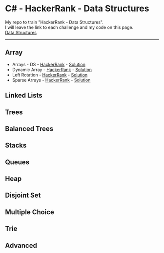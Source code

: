 # C# - HackerRank - Data Structures

My repo to train "HackerRank - Data Structures".<br/>
I will leave the link to each challenge and my code on this page.<br/>
[Data Structures](https://www.hackerrank.com/domains/data-structures)

---

## Array
- Arrays - DS - [HackerRank](https://www.hackerrank.com/challenges/arrays-ds/problem) - [Solution](https://github.com/Robert1802/HackerRank-DataStructures/blob/master/HackerRank-DataStructures/DataStructures/Arrays/arrays-ds.cs)
- Dynamic Array - [HackerRank](https://www.hackerrank.com/challenges/dynamic-array/problem) - [Solution](https://github.com/Robert1802/HackerRank-DataStructures/blob/master/HackerRank-DataStructures/DataStructures/Arrays/dynamic-array.cs)
- Left Rotation - [HackerRank](https://www.hackerrank.com/challenges/array-left-rotation/problem) - [Solution](https://github.com/Robert1802/HackerRank-DataStructures/blob/master/HackerRank-DataStructures/DataStructures/Arrays/array-left-rotation.cs)
- Sparse Arrays - [HackerRank](https://www.hackerrank.com/challenges/sparse-arrays/problem) - [Solution](https://github.com/Robert1802/HackerRank-DataStructures/blob/master/HackerRank-DataStructures/DataStructures/Arrays/sparse-arrays.cs)

## Linked Lists

## Trees

## Balanced Trees

## Stacks

## Queues

## Heap

## Disjoint Set

## Multiple Choice

## Trie

## Advanced